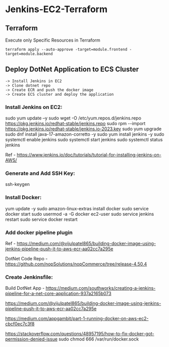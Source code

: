 # Jenkins-EC2-Terraform

## Terraform

Execute only Specific Resources in Terraform 

```
terraform apply --auto-approve -target=module.frontend -target=module.backend
```

## Deploy DotNet Application to ECS Cluster

    -> Install Jenkins in EC2
    -> Clone dotnet repo
    -> Create ECR and push the docker image
    -> Create ECS cluster and deploy the application

### Install Jenkins on EC2:

sudo yum update –y
sudo wget -O /etc/yum.repos.d/jenkins.repo \
    https://pkg.jenkins.io/redhat-stable/jenkins.repo
sudo rpm --import https://pkg.jenkins.io/redhat-stable/jenkins.io-2023.key
sudo yum upgrade
sudo dnf install java-17-amazon-corretto -y
sudo yum install jenkins -y
sudo systemctl enable jenkins
sudo systemctl start jenkins
sudo systemctl status jenkins

Ref - https://www.jenkins.io/doc/tutorials/tutorial-for-installing-jenkins-on-AWS/

### Generate and Add SSH Key:

ssh-keygen

### Install Docker:

yum update -y
sudo amazon-linux-extras install docker
sudo service docker start
sudo usermod -a -G docker ec2-user
sudo service jenkins restart
sudo service docker restart

### Add docker pipeline plugin

Ref - https://medium.com/@vijulpatel865/building-docker-image-using-jenkins-pipeline-push-it-to-aws-ecr-aa02cc7a295e

DotNet Code Repo - https://github.com/nopSolutions/nopCommerce/tree/release-4.50.4

### Create Jenkinsfile:

Build DotNet App - https://medium.com/southworks/creating-a-jenkins-pipeline-for-a-net-core-application-937a2165b073

https://medium.com/@vijulpatel865/building-docker-image-using-jenkins-pipeline-push-it-to-aws-ecr-aa02cc7a295e

https://medium.com/appgambit/part-1-running-docker-on-aws-ec2-cbcf0ec7c3f8

https://stackoverflow.com/questions/48957195/how-to-fix-docker-got-permission-denied-issue
sudo chmod 666 /var/run/docker.sock
